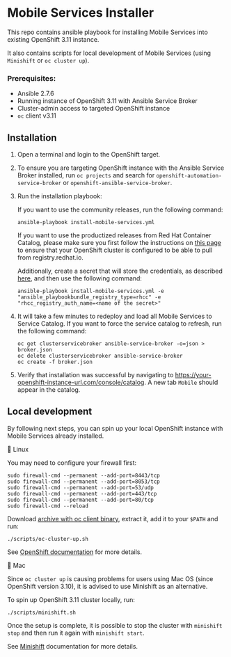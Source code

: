 # Mobile Services Installer

This repo contains ansible playbook for installing Mobile Services into existing OpenShift 3.11 instance.

It also contains scripts for local development of Mobile Services (using `Minishift` or `oc cluster up`).

### Prerequisites:
* Ansible 2.7.6
* Running instance of OpenShift 3.11 with Ansible Service Broker
* Cluster-admin access to targeted OpenShift instance
* `oc` client v3.11

## Installation

1. Open a terminal and login to the OpenShift target.
2. To ensure you are targeting OpenShift instance with the  Ansible Service Broker installed, run `oc projects` and search for `openshift-automation-service-broker` or `openshift-ansible-service-broker`.
2. Run the installation playbook:

    If you want to use the community releases, run the following command:

    ```
    ansible-playbook install-mobile-services.yml
    ```

    If you want to use the productized releases from Red Hat Container Catalog, please make sure you first follow the instructions on [this page](https://docs.openshift.com/container-platform/3.11/install_config/configuring_red_hat_registry.html) to ensure that your OpenShift cluster is configured to be able to pull from registry.redhat.io.

    Additionally, create a secret that will store the credentials, as described [here](https://docs.openshift.com/container-platform/3.11/install_config/oab_broker_configuration.html#oab-config-registry-storing-creds), and then use the following command:

    ```
    ansible-playbook install-mobile-services.yml -e "ansible_playbookbundle_registry_type=rhcc" -e "rhcc_registry_auth_name=<name of the secret>"
    ```

3. It will take a few minutes to redeploy and load all Mobile Services to Service Catalog. If you want to force the service catalog to refresh, run the following command:

    ```
    oc get clusterservicebroker ansible-service-broker -o=json > broker.json
    oc delete clusterservicebroker ansible-service-broker
    oc create -f broker.json
    ```

4. Verify that installation was successful by navigating to https://your-openshift-instance-url.com/console/catalog. A new tab `Mobile` should appear in the catalog.

## Local development

By following next steps, you can spin up your local OpenShift instance with Mobile Services already installed.

:penguin: Linux

You may need to configure your firewall first:

```
sudo firewall-cmd --permanent --add-port=8443/tcp
sudo firewall-cmd --permanent --add-port=8053/tcp
sudo firewall-cmd --permanent --add-port=53/udp
sudo firewall-cmd --permanent --add-port=443/tcp
sudo firewall-cmd --permanent --add-port=80/tcp
sudo firewall-cmd --reload
```

Download [archive with oc client binary](https://github.com/openshift/origin/releases/tag/v3.11.0), extract it, add it to your `$PATH` and run:

```
./scripts/oc-cluster-up.sh
```

See [OpenShift documentation](https://github.com/openshift/origin/blob/master/docs/cluster_up_down.md) for more details.

:apple: Mac

Since `oc cluster up` is causing problems for users using Mac OS (since OpenShift version 3.10), it is advised to use Minishift as an alternative.

To spin up OpenShift 3.11 cluster locally, run:

```
./scripts/minishift.sh
```

Once the setup is complete, it is possible to stop the cluster with `minishift stop` and then run it again with `minishift start`.

See [Minishift](https://docs.okd.io/latest/minishift/getting-started/index.html) documentation for more details.
